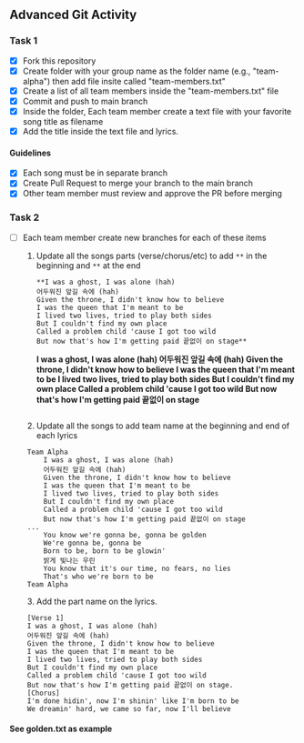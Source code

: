 ## Advanced Git Activity

### Task 1

- [x] Fork this repository
- [x] Create folder with your group name as the folder name (e.g., "team-alpha") then add file insite called "team-members.txt"
- [x] Create a list of all team members inside the "team-members.txt" file
- [x] Commit and push to main branch
- [x] Inside the folder, Each team member create a text file with your favorite song title as filename
- [x] Add the title inside the text file and lyrics.

#### Guidelines

- [x] Each song must be in separate branch
- [x] Create Pull Request to merge your branch to the main branch
- [x] Other team member must review and approve the PR before merging

### Task 2

- [ ] Each team member create new branches for each of these items

  1.  Update all the songs parts (verse/chorus/etc) to add `**` in the beginning and `**` at the end

      ```
      **I was a ghost, I was alone (hah)
      어두워진 앞길 속에 (hah)
      Given the throne, I didn't know how to believe
      I was the queen that I'm meant to be
      I lived two lives, tried to play both sides
      But I couldn't find my own place
      Called a problem child 'cause I got too wild
      But now that's how I'm getting paid 끝없이 on stage**
      ```

      **I was a ghost, I was alone (hah)
      어두워진 앞길 속에 (hah)
      Given the throne, I didn't know how to believe
      I was the queen that I'm meant to be
      I lived two lives, tried to play both sides
      But I couldn't find my own place
      Called a problem child 'cause I got too wild
      But now that's how I'm getting paid 끝없이 on stage**

      ```

      ```

  2.  Update all the songs to add team name at the beginning and end of each lyrics

  ```
   Team Alpha
       I was a ghost, I was alone (hah)
       어두워진 앞길 속에 (hah)
       Given the throne, I didn't know how to believe
       I was the queen that I'm meant to be
       I lived two lives, tried to play both sides
       But I couldn't find my own place
       Called a problem child 'cause I got too wild
       But now that's how I'm getting paid 끝없이 on stage
   ...
       You know we're gonna be, gonna be golden
       We're gonna be, gonna be
       Born to be, born to be glowin'
       밝게 빛나는 우린
       You know that it's our time, no fears, no lies
       That's who we're born to be
   Team Alpha
  ```

  3.  Add the part name on the lyrics.

  ```
   [Verse 1]
   I was a ghost, I was alone (hah)
   어두워진 앞길 속에 (hah)
   Given the throne, I didn't know how to believe
   I was the queen that I'm meant to be
   I lived two lives, tried to play both sides
   But I couldn't find my own place
   Called a problem child 'cause I got too wild
   But now that's how I'm getting paid 끝없이 on stage.
   [Chorus]
   I'm done hidin', now I'm shinin' like I'm born to be
   We dreamin' hard, we came so far, now I'll believe
  ```

#### See golden.txt as example
